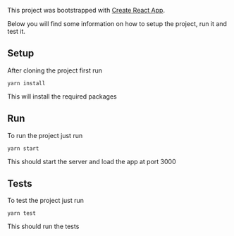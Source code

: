 This project was bootstrapped with [Create React App](https://github.com/facebookincubator/create-react-app).

Below you will find some information on how to setup the project, run it and test it.

## Setup

After cloning the project first run

```
yarn install
```

This will install the required packages

## Run

To run the project just run

```
yarn start
```

This should start the server and load the app at port 3000

## Tests


To test the project just run

```
yarn test
```

This should run the tests
